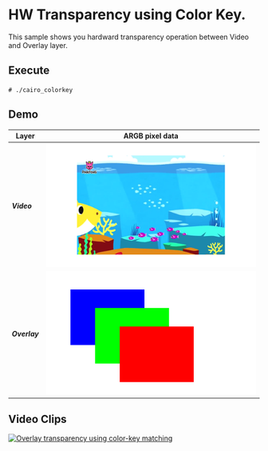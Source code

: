 # HW Transparency using Color Key.

  This sample shows you hardward transparency operation between Video and Overlay layer.

## Execute
```
# ./cairo_colorkey
```

## Demo

|Layer|ARGB pixel data|
| --- | --- |
|***Video***|<img src="./figures/video.png?raw=true">|
|***Overlay***|<img src="./figures/overlay.png?raw=true">|

## Video Clips
[![Overlay transparency using color-key matching](https://img.youtube.com/vi/CAVkoTZL9cQ/0.jpg)](https://www.youtube.com/watch?v=CAVkoTZL9cQ)